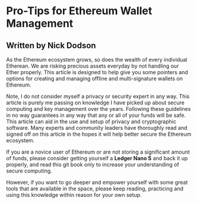 # Pro-Tips for Ethereum Wallet Management

## Written by Nick Dodson

As the Ethereum ecosystem grows, so does the wealth of every individual Etherean. We are risking precious assets everyday by not handling our Ether properly. This article is designed to help give you some pointers and options for creating and managing offline and multi-signature wallets on Ethereum.

Note, I do not consider myself a privacy or security expert in any way. This article is purely me passing on knowledge I have picked up about secure computing and key management over the years. Following these guidelines in no way guarantees in any way that any or all of your funds will be safe. This article can aid in the use and setup of privacy and cryptographic software. Many experts and community leaders have thoroughly read and signed off on this article in the hopes it will help better secure the Ethereum ecosystem.

If you are a novice user of Ethereum or are not storing a significant amount of funds, please consider getting yourself a **Ledger Nano S** and back it up properly, and read this git book only to increase your understanding of secure computing.

However, if you want to go deeper and empower yourself with some great tools that are available in the space, please keep reading, practicing and using this knowledge within reason for your own setup.